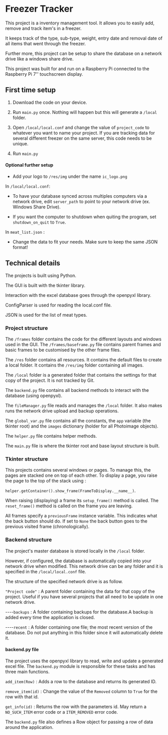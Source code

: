 # Freezer Tracker

This project is a inventory management tool. It allows you to easily add, remove and track item's in a freezer.

It keeps track of the type, sub-type, weight, entry date and removal date of all items that went through the freezer.

Further more, this project can be setup to share the database on a network drive like a windows share drive.

This project was built for and run on a Raspberry Pi connected to the Raspberry Pi 7'' touchscreen display.

## First time setup

1. Download the code on your device.

2. Run `main.py` once. Nothing will happen but this will generate a `/local` folder.

3. Open `/local/local.conf` and change the value of `project_code` to whatever you want to name your project. If you are tracking data for several different freezer on the same server, this code needs to be unique.

4. Run `main.py`

#### Optional further setup

- Add your logo to `/res/img` under the name `ic_logo.png`

In `/local/local.conf`:

- To have your database synced across multiples computers via a network drive, edit `server_path` to point to your network drive (ex. Windows Share Drive).

- If you want the computer to shutdown when quiting the program, set `shutdown_on_quit` to `True`.

In `meat_list.json` : 

- Change the data to fit your needs. Make sure to keep the same JSON format!

## Technical details

The projects is built using Python.

The GUI is built with the tkinter library.

Interaction with the excel database goes through the openpyxl library.

ConfigParser is used for reading the local.conf file.

JSON is used for the list of meat types.

### Project structure

The `/frames` folder contains the code for the different layouts and windows used in the GUI. The `/frames/baseframe.py` file contains parent frames and basic frames to be customised by the other frame files.

The `/res` folder contains all resources. It contains the default files to create a local folder. It contains the `/res/img` folder containing all images.

The `/local` folder is a generated folder that contains the settings for that copy of the project. It is not tracked by Git.

The `backend.py` file contains all backend methods to interact with the database (using openpyxl).

The `fileManager.py` file reads and manages the `/local` folder. It also makes runs the network drive upload and backup operations.

The `global_var.py` file contains all the constants, the `app` variable (the tkinter root) and the `images` dictionary (holder for all Photoimage objects).

The `helper.py` file contains helper methods.

The `main.py` file is where the tkinter root and base layout structure is built.

### Tkinter structure

This projects contains several windows or pages. To manage this, the pages are stacked one on top of each other. To display a page, you raise the page to the top of the stack using :

`helper.getContainer().show_frame(FrameToDisplay.__name__)`.

When raising (displaying) a frame its `setup_frame()` method is called. The `reset_frame()` method is called on the frame you are leaving.

All frames specify a `previousFrame` instance variable. This indicates what the back button should do. If set to `None` the back button goes to the previous visited frame (chronologically).

### Backend structure

The project's master database is stored locally in the `/local` folder.

However, if configured, the database is automatically copied into your network drive when modified. This network drive can be any folder and it is specified in the `/local/local.conf` file.

The structure of the specified network drive is as follow.

`"Project code"` : A parent folder containing the data for that copy of the project. Useful if you have several projects that all need to be update in one network drive.

----`backups` :  A folder containing backups for the database.A backup is added every time the application is closed.

----`recent` : A folder containing one file; the most recent version of the database. Do not put anything in this folder since it will automatically delete it.

#### backend.py file

The project uses the openpyxl library to read, write and update a generated excel file. The `backend.py` module is responsible for these tasks and has three main functions.

`add_item(Row)` : Adds a row to the database and returns its generated ID.

`remove_item(id)` : Change the value of the `Removed` column to `True` for the row with that id.

`get_info(id)` : Returns the row with the parameters id. May return a `NO_SUCH_ITEM` error code or a `ITEM_REMOVED` error code.

The `backend.py` file also defines a Row object for passing a row of data around the application.
